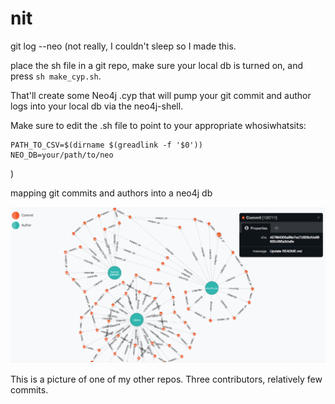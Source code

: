 nit
===

git log --neo (not really, I couldn't sleep so I made this.

place the sh file in a git repo, make sure your local db is turned on, and press `sh make_cyp.sh`.

That'll create some Neo4j .cyp that will pump your git commit and author logs into your local db via the neo4j-shell. 

Make sure to edit the .sh file to point to your appropriate whosiwhatsits:

```
PATH_TO_CSV=$(dirname $(greadlink -f '$0'))
NEO_DB=your/path/to/neo
```
)

mapping git commits and authors into a neo4j db

![webstack](graph_pic.png)

This is a picture of one of my other repos. Three contributors, relatively few commits.

